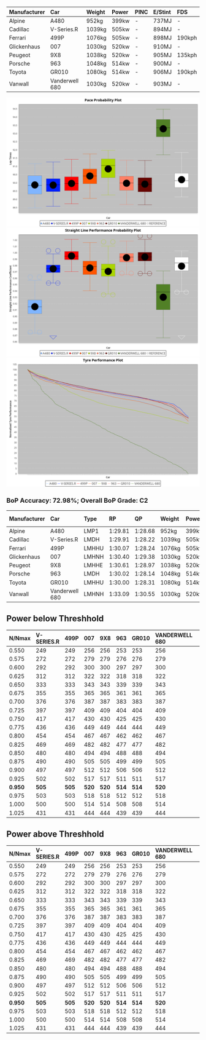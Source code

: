 | Manufacturer | Car            | Weight | Power | PINC    | E/Stint | FDS     |
|:-|:-|:-|:-|:-|:-|:-|
| Alpine       | A480           | 952kg  | 399kw |    -    | 737MJ   |    -    |
| Cadillac     | V-Series.R     | 1039kg | 505kw |    -    | 894MJ   |    -    |
| Ferrari      | 499P           | 1076kg | 505kw |    -    | 898MJ   | 190kph  |
| Glickenhaus  | 007            | 1030kg | 520kw |    -    | 910MJ   |    -    |
| Peugeot      | 9X8            | 1038kg | 520kw |    -    | 905MJ   | 135kph  |
| Porsche      | 963            | 1048kg | 514kw |    -    | 900MJ   |    -    |
| Toyota       | GR010          | 1080kg | 514kw |    -    | 906MJ   | 190kph  |
| Vanwall      | Vanderwell 680 | 1030kg | 520kw |    -    | 903MJ   |    -    |

![PACECHART](./IMG/OFFICIAL.png)
![STRAIGHTLINEPERFORMANCECHART](./IMG/OFFICIAL_sp.png)
![TYREPERFORMANCECHART](./IMG/OFFICIAL_tw.png)

### BoP Accuracy: 72.98%; Overall BoP Grade: C2
| Manufacturer | Car            | Type  | RP      | QP      | Weight | Power¹ | Threshhold | PINC    | Power² | E/Stint | AVG Vmax  | FDS     | RDLC | L/Stint | BOP-Grade | Model Accuracy | Model Points | Match%  | SimDiff |
|:-|:-|:-|:-|:-|:-|:-|:-|:-|:-|:-|:-|:-|:-|:-|:-|:-|:-|:-|:-|
| Alpine       | A480           | LMP1  | 1:29.81 | 1:28.68 |  952kg | 399kw  | 0.0kph     |    -    | 399kw  |  737MJ  | 302.37kph |    -    | 0.97 | 37      | -C1       | 68.63%         | 967          | 76.92%  | ±2.14s  |
| Cadillac     | V-Series.R     | LMDH  | 1:29.91 | 1:28.22 | 1039kg | 505kw  | 0.0kph     |    -    | 505kw  |  894MJ  | 317.50kph |    -    | 1.02 | 40      | -C1       | 83.12%         | 1921         | 75.86%  | ±2.67s  |
| Ferrari      | 499P           | LMHHU | 1:30.07 | 1:28.24 | 1076kg | 505kw  | 0.0kph     |    -    | 505kw  |  898MJ  | 319.74kph | 190kph  | 1.01 | 40      | -A2       | 69.49%         | 1950         | 93.12%  | ±2.06s  |
| Glickenhaus  | 007            | LMHNH | 1:30.40 | 1:29.38 | 1030kg | 520kw  | 0.0kph     |    -    | 520kw  |  910MJ  | 321.17kph |    -    | 0.96 | 40      | ~A1       | 89.50%         | 1518         | 100.00% | #       |
| Peugeot      | 9X8            | LMHHE | 1:30.61 | 1:28.97 | 1038kg | 520kw  | 0.0kph     |    -    | 520kw  |  905MJ  | 319.21kph | 135kph  | 1.02 | 40      | ~A1       | 88.75%         | 2383         | 100.00% | ±1.88s  |
| Porsche      | 963            | LMDH  | 1:30.02 | 1:28.14 | 1048kg | 514kw  | 0.0kph     |    -    | 514kw  |  900MJ  | 321.67kph |    -    | 1.01 | 40      | -B2       | 81.02%         | 5243         | 83.17%  | ±2.08s  |
| Toyota       | GR010          | LMHHU | 1:30.00 | 1:28.31 | 1080kg | 514kw  | 0.0kph     |    -    | 514kw  |  906MJ  | 320.03kph | 190kph  | 1.01 | 40      | -B1       | 73.70%         | 2701         | 86.13%  | ±1.77s  |
| Vanwall      | Vanderwell 680 | LMHNH | 1:33.09 | 1:30.55 | 1030kg | 520kw  | 0.0kph     |    -    | 520kw  |  903MJ  | 313.49kph |    -    | 1.01 | 40      | +Ω2       | 97.01%         | 649          | -31.36% | ±0.84s  |

## Power below Threshhold
| N/Nmax    | V-SERIES.R | 499P    | 007     | 9X8     | 963     | GR010   | VANDERWELL 680 | ​     | RPM      | A480    |
|:-|:-|:-|:-|:-|:-|:-|:-|:-|:-|:-|
|  0.550    |  249       |  249    |  256    |  256    |  253    |  253    |  256           |  ​    |   --     |   -     |
|  0.575    |  272       |  272    |  279    |  279    |  276    |  276    |  279           |  ​    |   --     |   -     |
|  0.600    |  292       |  292    |  300    |  300    |  297    |  297    |  300           |  ​    |   --     |   -     |
|  0.625    |  312       |  312    |  322    |  322    |  318    |  318    |  322           |  ​    |   --     |   -     |
|  0.650    |  333       |  333    |  343    |  343    |  339    |  339    |  343           |  ​    |   --     |   -     |
|  0.675    |  355       |  355    |  365    |  365    |  361    |  361    |  365           |  ​    |   --     |   -     |
|  0.700    |  376       |  376    |  387    |  387    |  383    |  383    |  387           |  ​    |   --     |   -     |
|  0.725    |  397       |  397    |  409    |  409    |  404    |  404    |  409           |  ​    |   --     |   -     |
|  0.750    |  417       |  417    |  430    |  430    |  425    |  425    |  430           |  ​    |   --     |   -     |
|  0.775    |  436       |  436    |  449    |  449    |  444    |  444    |  449           |  ​    |  5000    |  234    |
|  0.800    |  454       |  454    |  467    |  467    |  462    |  462    |  467           |  ​    |  5500    |  277    |
|  0.825    |  469       |  469    |  482    |  482    |  477    |  477    |  482           |  ​    |  6000    |  309    |
|  0.850    |  480       |  480    |  494    |  494    |  488    |  488    |  494           |  ​    |  6500    |  349    |
|  0.875    |  490       |  490    |  505    |  505    |  499    |  499    |  505           |  ​    |  7000    |  390    |
|  0.900    |  497       |  497    |  512    |  512    |  506    |  506    |  512           |  ​    |  7500    |  400    |
|  0.925    |  502       |  502    |  517    |  517    |  511    |  511    |  517           |  ​    |  8000    |  396    |
| **0.950** | **505**    | **505** | **520** | **520** | **514** | **514** | **520**        | **​** | **8500** | **399** |
|  0.975    |  503       |  503    |  518    |  518    |  512    |  512    |  518           |  ​    |  9000    |  200    |
|  1.000    |  500       |  500    |  514    |  514    |  508    |  508    |  514           |  ​    |   --     |   -     |
|  1.025    |  431       |  431    |  444    |  444    |  439    |  439    |  444           |  ​    |   --     |   -     |

## Power above Threshhold
| N/Nmax    | V-SERIES.R | 499P    | 007     | 9X8     | 963     | GR010   | VANDERWELL 680 | ​     | RPM      | A480    |
|:-|:-|:-|:-|:-|:-|:-|:-|:-|:-|:-|
|  0.550    |  249       |  249    |  256    |  256    |  253    |  253    |  256           |  ​    |   --     |   -     |
|  0.575    |  272       |  272    |  279    |  279    |  276    |  276    |  279           |  ​    |   --     |   -     |
|  0.600    |  292       |  292    |  300    |  300    |  297    |  297    |  300           |  ​    |   --     |   -     |
|  0.625    |  312       |  312    |  322    |  322    |  318    |  318    |  322           |  ​    |   --     |   -     |
|  0.650    |  333       |  333    |  343    |  343    |  339    |  339    |  343           |  ​    |   --     |   -     |
|  0.675    |  355       |  355    |  365    |  365    |  361    |  361    |  365           |  ​    |   --     |   -     |
|  0.700    |  376       |  376    |  387    |  387    |  383    |  383    |  387           |  ​    |   --     |   -     |
|  0.725    |  397       |  397    |  409    |  409    |  404    |  404    |  409           |  ​    |   --     |   -     |
|  0.750    |  417       |  417    |  430    |  430    |  425    |  425    |  430           |  ​    |   --     |   -     |
|  0.775    |  436       |  436    |  449    |  449    |  444    |  444    |  449           |  ​    |  5000    |  234    |
|  0.800    |  454       |  454    |  467    |  467    |  462    |  462    |  467           |  ​    |  5500    |  277    |
|  0.825    |  469       |  469    |  482    |  482    |  477    |  477    |  482           |  ​    |  6000    |  309    |
|  0.850    |  480       |  480    |  494    |  494    |  488    |  488    |  494           |  ​    |  6500    |  349    |
|  0.875    |  490       |  490    |  505    |  505    |  499    |  499    |  505           |  ​    |  7000    |  390    |
|  0.900    |  497       |  497    |  512    |  512    |  506    |  506    |  512           |  ​    |  7500    |  400    |
|  0.925    |  502       |  502    |  517    |  517    |  511    |  511    |  517           |  ​    |  8000    |  396    |
| **0.950** | **505**    | **505** | **520** | **520** | **514** | **514** | **520**        | **​** | **8500** | **399** |
|  0.975    |  503       |  503    |  518    |  518    |  512    |  512    |  518           |  ​    |  9000    |  200    |
|  1.000    |  500       |  500    |  514    |  514    |  508    |  508    |  514           |  ​    |   --     |   -     |
|  1.025    |  431       |  431    |  444    |  444    |  439    |  439    |  444           |  ​    |   --     |   -     |
